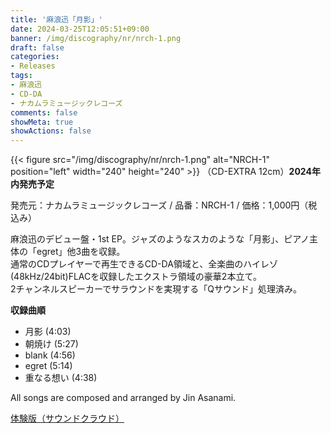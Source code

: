 ```yaml
---
title: '麻浪迅「月影」'
date: 2024-03-25T12:05:51+09:00
banner: /img/discography/nr/nrch-1.png
draft: false
categories:
- Releases
tags:
- 麻浪迅
- CD-DA
- ナカムラミュージックレコーズ
comments: false
showMeta: true
showActions: false
---
```


{{< figure src="/img/discography/nr/nrch-1.png" alt="NRCH-1" position="left" width="240" height="240" >}}
（CD-EXTRA 12cm）**2024年内発売予定**<br>

発売元：ナカムラミュージックレコーズ / 品番：NRCH-1 / 価格：1,000円（税込み）

麻浪迅のデビュー盤・1st EP。ジャズのようなスカのような「月影」、ピアノ主体の「egret」他3曲を収録。<br>
通常のCDプレイヤーで再生できるCD-DA領域と、全楽曲のハイレゾ(48kHz/24bit)FLACを収録したエクストラ領域の豪華2本立て。<br>
2チャンネルスピーカーでサラウンドを実現する「Qサウンド」処理済み。

**収録曲順**
- 月影 (4:03)
- 朝焼け (5:27)
- blank (4:56)
- egret (5:14)
- 重なる想い (4:38)

All songs are composed and arranged by Jin Asanami.

[体験版（サウンドクラウド）](https://soundcloud.com/hayatehay/tsukikage-crossfade)

